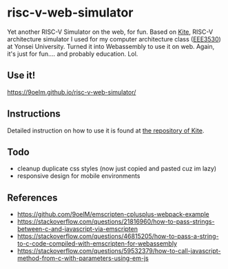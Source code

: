 # risc-v-web-simulator

Yet another RISC-V Simulator on the web, for fun. Based on [Kite](https://github.com/yonsei-icsl/kite), RISC-V architecture simulator I used for my computer architecture class ([EEE3530](https://icsl.yonsei.ac.kr/eee3530/)) at Yonsei University. Turned it into Webassembly to use it on web. Again, it's just for fun.... and probably education. Lol.

## Use it!

https://9oelm.github.io/risc-v-web-simulator/

## Instructions

Detailed instruction on how to use it is found at [the repository of Kite](https://github.com/yonsei-icsl/kite).

## Todo
- cleanup duplicate css styles (now just copied and pasted cuz im lazy)
- responsive design for mobile environments

## References
- https://github.com/9oelM/emscripten-cplusplus-webpack-example
- https://stackoverflow.com/questions/21816960/how-to-pass-strings-between-c-and-javascript-via-emscripten
- https://stackoverflow.com/questions/46815205/how-to-pass-a-string-to-c-code-compiled-with-emscripten-for-webassembly
- https://stackoverflow.com/questions/59532379/how-to-call-javascript-method-from-c-with-parameters-using-em-js